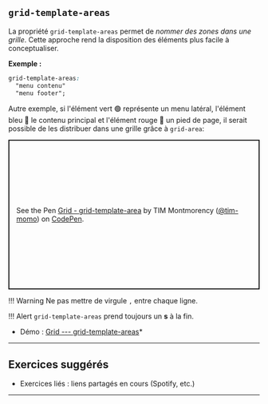 
## `grid-template-areas`

La propriété `grid-template-areas` permet de *nommer des zones dans une
grille*. Cette approche rend la disposition des éléments plus facile à
conceptualiser.

**Exemple :**

``` css
grid-template-areas:
  "menu contenu"
  "menu footer";
```

Autre exemple, si l'élément vert 🟢 représente un menu latéral, l'élément bleu 🔵 le contenu principal et l'élément rouge 🔴 un pied de page, il serait possible de les distribuer dans une grille grâce à `grid-area`:

<p class="codepen" data-height="300" data-default-tab="html,result" data-slug-hash="ExGozdN" data-pen-title=" Grid - grid-template-area" data-user="tim-momo" style="height: 300px; box-sizing: border-box; display: flex; align-items: center; justify-content: center; border: 2px solid; margin: 1em 0; padding: 1em;">
  <span>See the Pen <a href="https://codepen.io/tim-momo/pen/ExGozdN">
   Grid - grid-template-area</a> by TIM Montmorency (<a href="https://codepen.io/tim-momo">@tim-momo</a>)
  on <a href="https://codepen.io">CodePen</a>.</span>
</p>
<script async src="https://public.codepenassets.com/embed/index.js"></script>


!!! Warning 
    Ne pas mettre de virgule `,` entre chaque ligne.

!!! Alert
    `grid-template-areas` prend toujours un **s** à la fin.

-   Démo : [Grid ---
    grid-template-areas](https://codepen.io/tim-momo/pen/)\*

------------------------------------------------------------------------

## Exercices suggérés

-   Exercices liés : liens partagés en cours (Spotify, etc.)

------------------------------------------------------------------------

